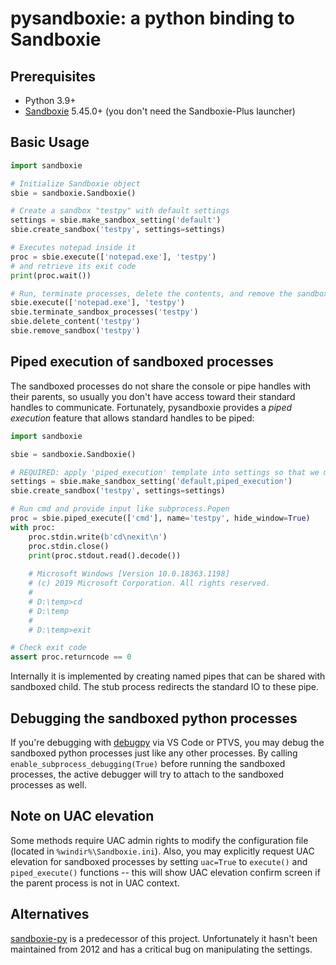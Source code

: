 # pysandboxie: a python binding to Sandboxie

## Prerequisites

- Python 3.9+
- [Sandboxie](https://github.com/sandboxie-plus/Sandboxie) 5.45.0+ (you don't need the Sandboxie-Plus launcher)

## Basic Usage

```python
import sandboxie

# Initialize Sandboxie object
sbie = sandboxie.Sandboxie()

# Create a sandbox "testpy" with default settings
settings = sbie.make_sandbox_setting('default')
sbie.create_sandbox('testpy', settings=settings)

# Executes notepad inside it
proc = sbie.execute(['notepad.exe'], 'testpy')
# and retrieve its exit code
print(proc.wait())

# Run, terminate processes, delete the contents, and remove the sandbox entirely
sbie.execute(['notepad.exe'], 'testpy')
sbie.terminate_sandbox_processes('testpy')
sbie.delete_content('testpy')   
sbie.remove_sandbox('testpy')
```

## Piped execution of sandboxed processes

The sandboxed processes do not share the console or pipe handles with their parents, so usually you don't have access toward their standard handles to communicate. Fortunately, pysandboxie provides a *piped execution* feature that allows standard handles to be piped:

```python
import sandboxie

sbie = sandboxie.Sandboxie()

# REQUIRED: apply 'piped_execution' template into settings so that we may initiate IPC
settings = sbie.make_sandbox_setting('default,piped_execution')
sbie.create_sandbox('testpy', settings=settings)

# Run cmd and provide input like subprocess.Popen
proc = sbie.piped_execute(['cmd'], name='testpy', hide_window=True)
with proc:
    proc.stdin.write(b'cd\nexit\n')
    proc.stdin.close()
    print(proc.stdout.read().decode())
    
    # Microsoft Windows [Version 10.0.18363.1198]
    # (c) 2019 Microsoft Corporation. All rights reserved.
    # 
    # D:\temp>cd
    # D:\temp
    # 
    # D:\temp>exit

# Check exit code
assert proc.returncode == 0
```

Internally it is implemented by creating named pipes that can be shared with sandboxed child. The stub process redirects the standard IO to these pipe.

## Debugging the sandboxed python processes

If you're debugging with [debugpy](https://github.com/microsoft/debugpy) via VS Code or PTVS, you may debug the sandboxed python processes just like any other processes. By calling `enable_subprocess_debugging(True)` before running the sandboxed processes, the active debugger will try to attach to the sandboxed processes as well.

## Note on UAC elevation

Some methods require UAC admin rights to modify the configuration file (located in `%windir%\Sandboxie.ini`). Also, you may explicitly request UAC elevation for sandboxed processes by setting `uac=True` to `execute()` and `piped_execute()` functions -- this will show UAC elevation confirm screen if the parent process is not in UAC context.

## Alternatives

[sandboxie-py](https://github.com/gg/sandboxie-py) is a predecessor of this project. Unfortunately it hasn't been maintained from 2012 and has a critical bug on manipulating the settings.